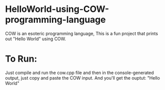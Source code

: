 # HelloWorld-using-COW-programming-language
COW is an esoteric programming language, This is a fun project that prints out "Hello World" using COW.


# To Run:
Just compile and run the cow.cpp file and then in the console-generated output, just copy and paste the COW input. And you'll get the ouptut: "Hello World"
